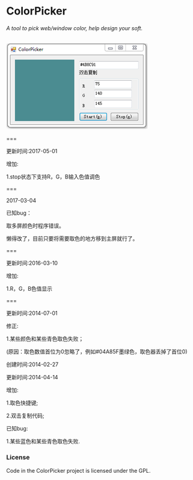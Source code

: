 ColorPicker
===========

###### A tool to pick web/window color, help design your soft.

![](file/screenshot.png)

===

更新时间:2017-05-01

增加:

1.stop状态下支持R，G，B输入色值调色


===

2017-03-04

已知bug：

取多屏颜色时程序错误。

懒得改了，目前只要将需要取色的地方移到主屏就行了。


===

更新时间:2016-03-10

增加:

1.R，G，B色值显示

===

更新时间:2014-07-01

修正:

1.某些颜色和某些青色取色失败；

(原因：取色数值首位为0忽略了，例如#04A85F墨绿色，取色器丢掉了首位0)

创建时间:2014-02-27

更新时间:2014-04-14

增加:

1.取色快捷键;

2.双击复制代码;

已知bug:

1.某些蓝色和某些青色取色失败.

### License

Code in the ColorPicker project is licensed under the GPL.
